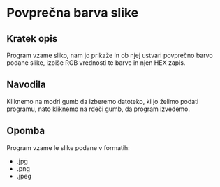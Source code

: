 # Povprečna barva slike

## Kratek opis

Program vzame sliko, nam jo prikaže in ob njej ustvari povprečno barvo podane slike, izpiše RGB vrednosti te barve in njen HEX zapis.

## Navodila

Kliknemo na modri gumb da izberemo datoteko, ki jo želimo podati programu, nato kliknemo na rdeči gumb, da program izvedemo.

## Opomba

Program vzame le slike podane v formatih:
- .jpg
- .png
- .jpeg 